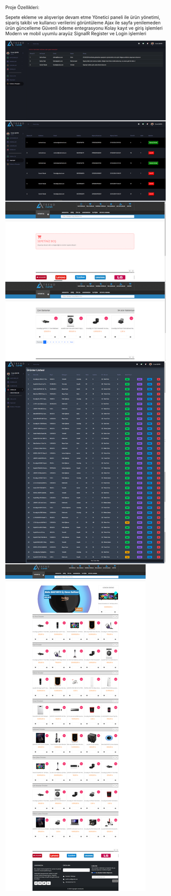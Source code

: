 Proje Özellikleri:

Sepete ekleme ve alışverişe devam etme
Yönetici paneli ile ürün yönetimi, sipariş takibi ve kullanıcı verilerini görüntüleme
Ajax ile sayfa yenilemeden ürün güncelleme
Güvenli ödeme entegrasyonu
Kolay kayıt ve giriş işlemleri
Modern ve mobil uyumlu arayüz
SignalR 
Register ve Login işlemleri

![Ekran Görüntüsü](https://github.com/ercansahin16/e-commerce-X/blob/main/img/Ekran%20g%C3%B6r%C3%BCnt%C3%BCs%C3%BC%202024-10-22%20153916.png?raw=true)
![Ekran Görüntüsü](https://github.com/ercansahin16/e-commerce-X/blob/main/img/Ekran%20g%C3%B6r%C3%BCnt%C3%BCs%C3%BC%202024-10-22%20153937.png?raw=true)
![Ekran Görüntüsü](https://github.com/ercansahin16/e-commerce-X/blob/main/img/Ekran%20g%C3%B6r%C3%BCnt%C3%BCs%C3%BC%202024-10-22%20154045.png?raw=true)
![Ekran Görüntüsü](https://github.com/ercansahin16/e-commerce-X/blob/main/img/Ekran%20g%C3%B6r%C3%BCnt%C3%BCs%C3%BC%202024-10-22%20154123.png?raw=true)
![Ekran Görüntüsü](https://github.com/ercansahin16/e-commerce-X/blob/main/img/modified_image%20(1).png?raw=true)
![Ekran Görüntüsü](https://github.com/ercansahin16/e-commerce-X/blob/main/img/modified_image.png?raw=true)
